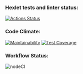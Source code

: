 ### Hexlet tests and linter status:
[![Actions Status](https://github.com/CTHULHUU23/frontend-project-46/actions/workflows/hexlet-check.yml/badge.svg)](https://github.com/CTHULHUU23/frontend-project-46/actions)

### Code Climate:
[![Maintainability](https://api.codeclimate.com/v1/badges/e36c3eddb80ffe818619/maintainability)](https://codeclimate.com/github/CTHULHUU23/frontend-project-46/maintainability)
[![Test Coverage](https://api.codeclimate.com/v1/badges/e36c3eddb80ffe818619/test_coverage)](https://codeclimate.com/github/CTHULHUU23/frontend-project-46/test_coverage)

### Workflow Status:
![nodeCI](https://github.com/CTHULHUU23/frontend-project-46/actions/workflows/nodeCI.yml/badge.svg)